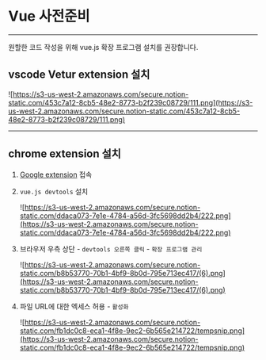 # Vue 사전준비



------



원할한 코드 작성을 위해 vue.js 확장 프로그램 설치를 권장합니다.

## vscode Vetur extension 설치

![https://s3-us-west-2.amazonaws.com/secure.notion-static.com/453c7a12-8cb5-48e2-8773-b2f239c08729/111.png](https://s3-us-west-2.amazonaws.com/secure.notion-static.com/453c7a12-8cb5-48e2-8773-b2f239c08729/111.png)

------

## chrome extension 설치

1. [Google extension](https://chrome.google.com/webstore/category/extensions?_feature=google) 접속

2. `vue.js devtools` 설치

   ![https://s3-us-west-2.amazonaws.com/secure.notion-static.com/ddaca073-7e1e-4784-a56d-3fc5698dd2b4/222.png](https://s3-us-west-2.amazonaws.com/secure.notion-static.com/ddaca073-7e1e-4784-a56d-3fc5698dd2b4/222.png)

3. 브라우저 우측 상단 - `devtools 오른쪽 클릭` - `확장 프로그램 관리`

   ![https://s3-us-west-2.amazonaws.com/secure.notion-static.com/b8b53770-70b1-4bf9-8b0d-795e713ec417/(6).png](https://s3-us-west-2.amazonaws.com/secure.notion-static.com/b8b53770-70b1-4bf9-8b0d-795e713ec417/(6).png)

4. 파일 URL에 대한 엑세스 허용 - `활성화`

   ![https://s3-us-west-2.amazonaws.com/secure.notion-static.com/fb1dc0c8-eca1-4f8e-9ec2-6b565e214722/tempsnip.png](https://s3-us-west-2.amazonaws.com/secure.notion-static.com/fb1dc0c8-eca1-4f8e-9ec2-6b565e214722/tempsnip.png)
